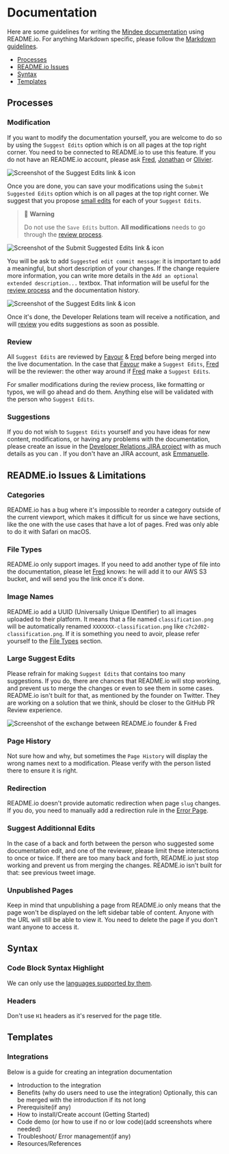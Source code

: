 # Documentation

Here are some guidelines for writing the [Mindee documentation](https://developers.mindee.com/docs) using README.io. For anything Markdown specific, please follow the [Markdown guidelines](markdown.md).

- [Processes](#processes)
- [README.io Issues](#readmeio-issues--limitations)
- [Syntax](#syntax)
- [Templates](#templates)

## Processes

### Modification

If you want to modify the documentation yourself, you are welcome to do so by using the `Suggest Edits` option which is on all pages at the top right corner. You need to be connected to README.io to use this feature. If you do not have an README.io account, please ask [Fred](https://github.com/fharper), [Jonathan](https://github.com/jonathanMindee) or [Olivier](https://github.com/olivMindee).

![Screenshot of the Suggest Edits link & icon](../../img/readmeio-suggest-edits.png)

Once you are done, you can save your modifications using the `Submit Suggested Edits` option which is on all pages at the top right corner. We suggest that you propose [small edits](#large-suggest-edits) for each of your `Suggest Edits`.

> 🚧 **Warning**
>
> Do not use the `Save Edits` button. **All modifications** needs to go through the [review process](#review).

![Screenshot of the Submit Suggested Edits link & icon](../../img/readmeio-submit-suggested-edits.png)

You will be ask to add `Suggested edit commit message`: it is important to add a meaningful, but short description of your changes. If the change requiere more information, you can write more details in the `Add an optional extended description...` textbox. That information will be useful for the [review process](#review) and the documentation history.

![Screenshot of the Suggest Edits link & icon](../../img/readmeio-suggest-edits-message.png)

Once it's done, the Developer Relations team will receive a notification, and will [review](#review) you edits suggestions as soon as possible.

### Review

All `Suggest Edits` are reviewed by [Favour](https://github.com/fakela) & [Fred](https://github.com/fharper) before being merged into the live documentation. In the case that [Favour](https://github.com/fakela) make a `Suggest Edits`, [Fred](https://github.com/fharper) will be the reviewer: the other way around if [Fred](https://github.com/fharper) make a `Suggest Edits`.

For smaller modifications during the review process, like formatting or typos, we will go ahead and do them. Anything else will be validated with the person who `Suggest Edits`.

### Suggestions

If you do not wish to `Suggest Edits` yourself and you have ideas for new content, modifications, or having any problems with the documentation, please create an issue in the [Developer Relations JIRA project](https://mindee.atlassian.net/jira/software/projects/DEVREL/issues/) with as much details as you can . If you don't have an JIRA account, ask [Emmanuelle](https://github.com/emmanuellethomas).

## README.io Issues & Limitations

### Categories
README.io has a bug where it's impossible to reorder a category outside of the current viewport, which makes it difficult for us since we have sections, like the one with the use cases that have a lot of pages. Fred was only able to do it with Safari on macOS.

### File Types
README.io only support images. If you need to add another type of file into the documentation, please let [Fred](https://github.com/fharper) knows: he will add it to our AWS S3 bucket, and will send you the link once it's done.

### Image Names
README.io add a UUID (Universally Unique IDentifier) to all images uploaded to their platform. It means that a file named `classification.png` will be automatically renamed `XXXXXXX-classification.png` like `c7c2d02-classification.png`. If it is something you need to avoir, please refer yourself to the [File Types](#file-types) section.

### Large Suggest Edits
Please refrain for making `Suggest Edits` that contains too many suggestions. If you do, there are chances that README.io will stop working, and prevent us to merge the changes or even to see them in some cases. README.io isn't built for that, as mentioned by the founder on Twitter. They are working on a solution that we think, should be closer to the GitHub PR Review experience.

![Screenshot of the exchange between README.io founder & Fred](../../img/readmeio-small-changes.png)

### Page History
Not sure how and why, but sometimes the `Page History` will display the wrong names next to a modification. Please verify with the person listed there to ensure it is right.

### Redirection
README.io doesn't provide automatic redirection when page `slug` changes. If you do, you need to manually add a redirection rule in the [Error Page](https://dash.readme.com/project/mindee/v1.0/errors).

### Suggest Additionnal Edits
In the case of a back and forth between the person who suggested some documentation edit, and one of the reviewer, please limit these interactions to once or twice. If there are too many back and forth, README.io just stop working and prevent us from merging the changes. README.io isn't built for that: see previous tweet image.

### Unpublished Pages
Keep in mind that unpublishing a page from README.io only means that the page won't be displayed on the left sidebar table of content. Anyone with the URL will still be able to view it. You need to delete the page if you don't want anyone to access it.

## Syntax

### Code Block Syntax Highlight
We can only use the [languages supported by them](https://rdmd.readme.io/docs/code-blocks#language-support).

### Headers
Don't use `H1` headers as it's reserved for the page title.

## Templates

### Integrations

Below is a guide for creating an integration documentation

- Introduction to the integration
- Benefits (why do users need to use the integration) Optionally, this can be merged with the introduction if its not long
- Prerequisite(if any)
- How to install/Create account (Getting Started)
- Code demo (or how to use if no or low code)(add screenshots where needed)
- Troubleshoot/ Error management(if any)
- Resources/References

